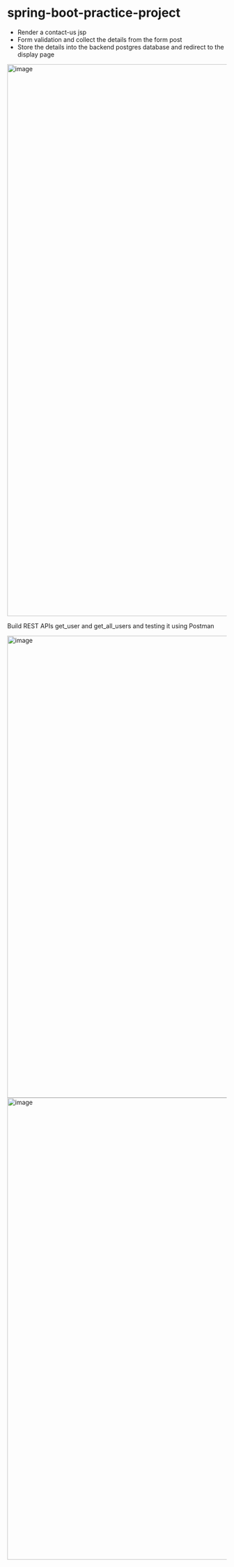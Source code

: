 # spring-boot-practice-project

- Render a contact-us jsp
- Form validation and collect the details from the form post
-  Store the details into the backend postgres database and redirect to the display page

<img width="1265" alt="image" src="https://user-images.githubusercontent.com/17123007/173126539-1f14dff5-26c9-44f5-9fa0-1838fece91b6.png">


Build REST APIs get_user and get_all_users and testing it using Postman

<img width="1059" alt="image" src="https://user-images.githubusercontent.com/17123007/173126969-16b76397-aa3e-4cfa-9a1c-854afaca1807.png">

<img width="1059" alt="image" src="https://user-images.githubusercontent.com/17123007/173127087-618da63f-a0ba-44c9-a139-35150488a48b.png">

